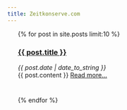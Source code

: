 ```yaml
---
title: Zeitkonserve.com
---
```


<ul class="posts t">
{% for post in site.posts  limit:10 %}
<div class="post" style="margin-bottom:40px">
    <a href="{{ BASE_PATH }}{{ post.url }}"><h3> {{ post.title }}<br /></h3></a>
	<i>{{ post.date | date_to_string }}<br /></i>
        {{ post.content }}
            <a href="{{ post.url }}">Read more...</a>
</div>	    
    {% endfor %}
</ul>
